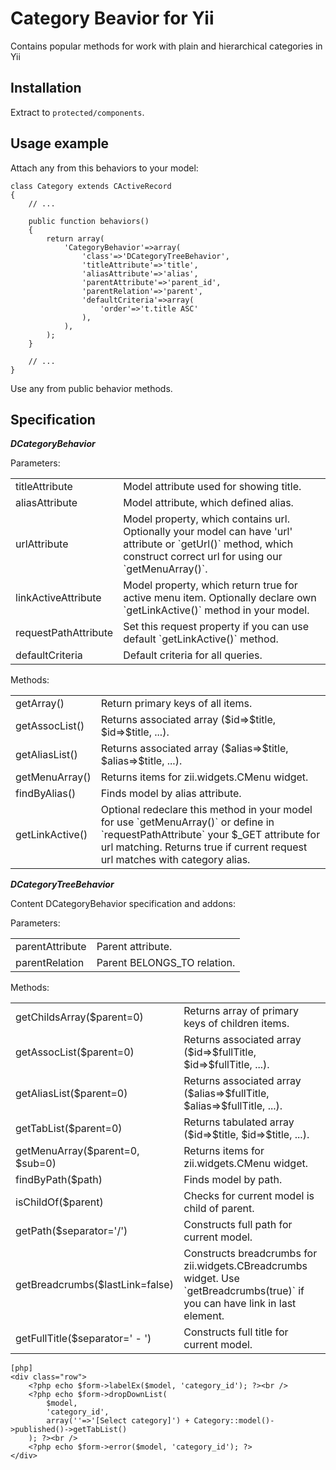﻿Category Beavior for Yii
==========================
Contains popular methods for work with plain and hierarchical categories in Yii

Installation
------------

Extract to `protected/components`.

Usage example
-------------

Attach any from this behaviors to your model:
~~~
class Category extends CActiveRecord
{
    // ...
    
    public function behaviors()
    {
        return array(
            'CategoryBehavior'=>array(
                'class'=>'DCategoryTreeBehavior',
                'titleAttribute'=>'title',
                'aliasAttribute'=>'alias',
                'parentAttribute'=>'parent_id',
                'parentRelation'=>'parent',
                'defaultCriteria'=>array(
                    'order'=>'t.title ASC'
                ),
            ),
        );
    }
    
    // ...
}
~~~

Use any from public behavior methods.

Specification
-------------

***DCategoryBehavior***

Parameters:

<table>
    <tr>
        <td>titleAttribute</td>
        <td>Model attribute used for showing title.</td>
    </tr>
    <tr>
        <td>aliasAttribute</td>
        <td>Model attribute, which defined alias.</td>
    </tr>
    <tr>
        <td>urlAttribute</td>
        <td>Model property, which contains url. Optionally your model can have 'url' attribute or `getUrl()` method, which construct correct url for using our `getMenuArray()`.</td>
    </tr>
    <tr>
        <td>linkActiveAttribute</td>
        <td>Model property, which return true for active menu item. Optionally declare own `getLinkActive()` method in your model.</td>
    </tr>
    <tr>
        <td>requestPathAttribute</td>
        <td>Set this request property if you can use default `getLinkActive()` method.</td>
    </tr>
    <tr>
        <td>defaultCriteria</td>
        <td>Default criteria for all queries.</td>
    </tr>
</table>

Methods:

<table>
    <tr>
        <td>getArray()</td>
        <td>Return primary keys of all items.</td>
    </tr>
    <tr>
        <td>getAssocList()</td>
        <td>Returns associated array ($id=>$title, $id=>$title, ...).</td>
    </tr>
    <tr>
        <td>getAliasList()</td>
        <td>Returns associated array ($alias=>$title, $alias=>$title, ...).</td>
    </tr>
    <tr>
        <td>getMenuArray()</td>
        <td>Returns items for zii.widgets.CMenu widget.</td>
    </tr>
    <tr>
        <td>findByAlias()</td>
        <td>Finds model by alias attribute.</td>
    </tr>
    <tr>
        <td>getLinkActive()</td>
        <td>Optional redeclare this method in your model for use `getMenuArray()` or define in `requestPathAttribute` your $_GET attribute for url matching. Returns true if current request url matches with category alias.</td>
    </tr>
</table>

***DCategoryTreeBehavior***

Content DCategoryBehavior specification and addons:

Parameters:

<table>
    <tr>
        <td>parentAttribute</td>
        <td>Parent attribute.</td>
    </tr>
    <tr>
        <td>parentRelation</td>
        <td>Parent BELONGS_TO relation.</td>
    </tr>
</table>

Methods:

<table>
    <tr>
        <td>getChildsArray($parent=0)</td>
        <td>Returns array of primary keys of children items.</td>
    </tr>
    <tr>
        <td>getAssocList($parent=0)</td>
        <td>Returns associated array ($id=>$fullTitle, $id=>$fullTitle, ...).</td>
    </tr>
    <tr>
        <td>getAliasList($parent=0)</td>
        <td>Returns associated array ($alias=>$fullTitle, $alias=>$fullTitle, ...).</td>
    </tr>
    <tr>
        <td>getTabList($parent=0)</td>
        <td>Returns tabulated array ($id=>$title, $id=>$title, ...).</td>
    </tr>
    <tr>
        <td>getMenuArray($parent=0, $sub=0)</td>
        <td>Returns items for zii.widgets.CMenu widget.</td>
    </tr>
    <tr>
        <td>findByPath($path)</td>
        <td>Finds model by path.</td>
    </tr>
    <tr>
        <td>isChildOf($parent)</td>
        <td>Checks for current model is child of parent.</td>
    </tr>
    <tr>
        <td>getPath($separator='/')</td>
        <td>Constructs full path for current model.</td>
    </tr>
    <tr>
        <td>getBreadcrumbs($lastLink=false)</td>
        <td>Constructs breadcrumbs for zii.widgets.CBreadcrumbs widget. Use `getBreadcrumbs(true)` if you can have link in last element.</td>
    </tr>
    <tr>
        <td>getFullTitle($separator=' - ')</td>
        <td>Constructs full title for current model.</td>
    </tr>
</table>

~~~
[php]
<div class="row">
    <?php echo $form->labelEx($model, 'category_id'); ?><br />
    <?php echo $form->dropDownList(
        $model,
        'category_id',
        array(''=>'[Select category]') + Category::model()->published()->getTabList()
    ); ?><br />
    <?php echo $form->error($model, 'category_id'); ?>
</div>
~~~



